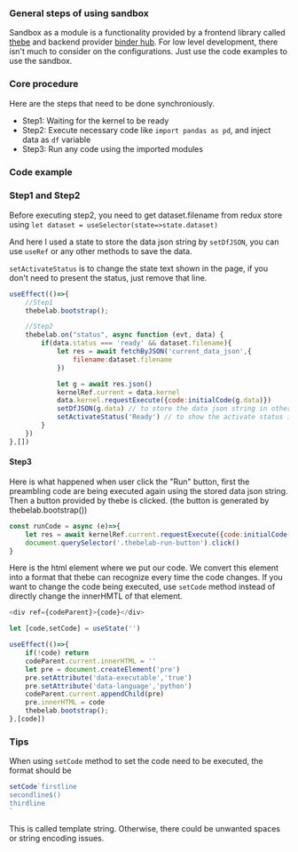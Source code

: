 ### General steps of using sandbox
Sandbox as a module is a functionality provided by a frontend library called [thebe](https://thebelab.readthedocs.io/en/latest/index.html) and backend provider [binder hub](http://mybinder.org/). For low level development, there isn't much to consider on the configurations.  Just use the code examples to use the sandbox.

### Core procedure
Here are the steps that need to be done synchroniously.

- Step1: Waiting for the kernel to be ready
- Step2: Execute necessary code like ```import pandas as pd```, and inject data as ```df``` variable
- Step3: Run any code using the imported modules

### Code example

### Step1 and Step2
Before executing step2, you need to get dataset.filename from redux store using ```let dataset = useSelector(state=>state.dataset)```

And here I used a state to store the data json string by ```setDfJSON```, you can use ```useRef``` or any other methods to save the data. 

```setActivateStatus``` is to change the state text shown in the page, if you don't need to present the status, just remove that line.

```javascript
useEffect(()=>{
    //Step1
    thebelab.bootstrap();

    //Step2
    thebelab.on("status", async function (evt, data) {
        if(data.status === 'ready' && dataset.filename){
            let res = await fetchByJSON('current_data_json',{
                filename:dataset.filename
            })

            let g = await res.json()
            kernelRef.current = data.kernel
            data.kernel.requestExecute({code:initialCode(g.data)})
            setDfJSON(g.data) // to store the data json string in other places
            setActivateStatus('Ready') // to show the activate status in the page
        }
    })
},[])
```

#### Step3
Here is what happened when user click the "Run" button, first the preambling code are being executed again using the stored data json string. Then a button provided by thebe is clicked. (the button is generated by thebelab.bootstrap())
```javascript
const runCode = async (e)=>{
    let res = await kernelRef.current.requestExecute({code:initialCode(dfJSON)}).done
    document.querySelector('.thebelab-run-button').click()
}
```

Here is the html element where we put our code. We convert this element into a format that thebe can recognize every time the code changes. If you want to change the code being executed, use ```setCode``` method instead of directly change the innerHMTL of that element.

```javascript 
<div ref={codeParent}>{code}</div>
```

```javascript
let [code,setCode] = useState('')

useEffect(()=>{
    if(!code) return
    codeParent.current.innerHTML = ''
    let pre = document.createElement('pre')
    pre.setAttribute('data-executable','true')
    pre.setAttribute('data-language','python')
    codeParent.current.appendChild(pre)
    pre.innerHTML = code
    thebelab.bootstrap();
},[code])
```

### Tips
When using ```setCode``` method to set the code need to be executed, the format should be
```javascript
setCode`firstline
secondline$()
thirdline
`
```
This is called template string. Otherwise, there could be unwanted spaces or string encoding issues.
